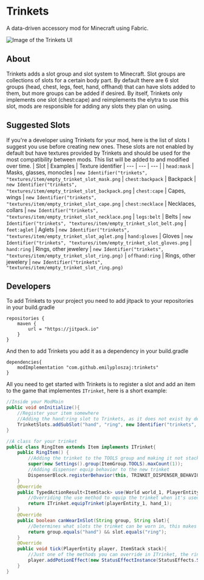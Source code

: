 # Trinkets
A data-driven accessory mod for Minecraft using Fabric.

![Image of the Trinkets UI](https://i.imgur.com/CgWhc5a.png)

## About
Trinkets adds a slot group and slot system to Minecraft. Slot groups are collections of slots for a certain body part. By default there are 6 slot groups (head, chest, legs, feet, hand, offhand) that can have slots added to them, but more groups can be added if desired. By itself, Trinkets only implements one slot (chest:cape) and reimplements the elytra to use this slot, mods are responsible for adding any slots they plan on using.

## Suggested Slots
If you're a developer using Trinkets for your mod, here is the list of slots I suggest you use before creating new ones. These slots are not enabled by default but have textures provided by Trinkets and should be used for the most compatibility between mods. This list will be added to and modified over time.
| Slot | Examples | Texture identifier
| --- | --- | --- |
| `head:mask` | Masks, glasses, monocles | `new Identifier("trinkets", "textures/item/empty_trinket_slot_mask.png`
| `chest:backpack` | Backpack | `new Identifier("trinkets", "textures/item/empty_trinket_slot_backpack.png`
| `chest:cape` | Capes, wings | `new Identifier("trinkets", "textures/item/empty_trinket_slot_cape.png`
| `chest:necklace` | Necklaces, collars | `new Identifier("trinkets", "textures/item/empty_trinket_slot_necklace.png`
| `legs:belt` | Belts | `new Identifier("trinkets", "textures/item/empty_trinket_slot_belt.png`
| `feet:aglet` | Aglets | `new Identifier("trinkets", "textures/item/empty_trinket_slot_aglet.png`
| `hand:gloves` | Gloves | `new Identifier("trinkets", "textures/item/empty_trinket_slot_gloves.png`
| `hand:ring` | Rings, other jewelery | `new Identifier("trinkets", "textures/item/empty_trinket_slot_ring.png)`
| `offhand:ring` | Rings, other jewelery | `new Identifier("trinkets", "textures/item/empty_trinket_slot_ring.png)`

## Developers
To add Trinkets to your project you need to add jitpack to your repositories in your build.gradle
```
repositories {
	maven {
		url = "https://jitpack.io"
	}
}
```
And then to add Trinkets you add it as a dependency in your build.gradle
```
dependencies{
	modImplementation "com.github.emilyploszaj:trinkets"
}
```
All you need to get started with Trinkets is to register a slot and add an item to the game that implementes `ITrinket`, here is a short example:
```java
//Inside your ModMain
public void onInitialize(){
	//Register your item somewhere
	//Adding the hand:ring slot to Trinkets, as it does not exist by default, note that this uses the provided Trinkets texture
	TrinketSlots.addSubSlot("hand", "ring", new Identifier("trinkets", "textures/item/empty_trinket_slot_ring.png"));
}
```
```java
//A class for your trinket
public class RingItem extends Item implements ITrinket{
	public RingItem() {
		//Adding the trinket to the TOOLS group and making it not stack
		super(new Settings().group(ItemGroup.TOOLS).maxCount(1));
		//Adding dispenser equip behavior to the new trinket
		DispenserBlock.registerBehavior(this, TRINKET_DISPENSER_BEHAVIOR);
	}
 	@Override
	public TypedActionResult<ItemStack> use(World world_1, PlayerEntity playerEntity_1, Hand hand_1){
		//Overriding the use method to equip the trinket when it's used
		return ITrinket.equipTrinket(playerEntity_1, hand_1);
	}
	@Override
	public boolean canWearInSlot(String group, String slot){
		//Determines what slots the trinket can be worn in, this makes it usable in the hand:ring slot
		return group.equals("hand") && slot.equals("ring");
	}
	@Override
	public void tick(PlayerEntity player, ItemStack stack){
		//Just one of the methods you can override in ITrinket, the ring gives you the speed effect while wearing it
		player.addPotionEffect(new StatusEffectInstance(StatusEffects.SPEED, 19, 0));
	}
}
```